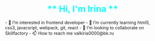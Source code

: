 <h1 align="center" style="color: aqua;"> ** Hi, I'm Irina  **</h1>
- 👀 I’m interested in frontend developer
- 🌱 I’m currently learning html5, css3, javacsript, webpack, git, react
- 💞️ I’m looking to collaborate on Skillfactory
- 📫 How to reach me valkiria0000@bk.ru

<!---
Valkiria0000/Valkiria0000 is a ✨ special ✨ repository because its `README.md` (this file) appears on your GitHub profile.
You can click the Preview link to take a look at your changes.
--->
